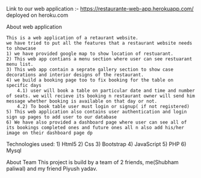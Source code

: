 Link to our web application :- https://restaurante-web-app.herokuapp.com/ 
deployed on heroku.com

About web application 

    This is a web application of a retaurant website.
    we have tried to put all the features that a restaurant website needs to showcase
    1) we have provided google map to show location of restuarant.
    2) This web app contians a menu section where user can see restuarant menu list.
    3) This web app contain a seprate gallery section to show case decorations and interior designs of the restaurant.
    4) we build a booking page too to fix booking for the table on specific days
        4.1) user will book a table on particular date and time and number of seats. we will recieve its booking n restaurant owner will send him message whether booking is available on that day or not.
        4.2) To book table user must login or signup( if not registered)
    5) This web application also contains user authentication and login sign up pages to add user to our database
    6) We have also provided a dashboard page where user can see all of its bookings completed ones and future ones all n also add his/her image on their dashboard page dp


Technologies used: 
    1) Html5
    2) Css
    3) Bootstrap
    4) JavaScript
    5) PHP
    6) Mysql
    

About Team
This project is build by a team of 2 friends, me(Shubham paliwal) and my friend Piyush yadav.

